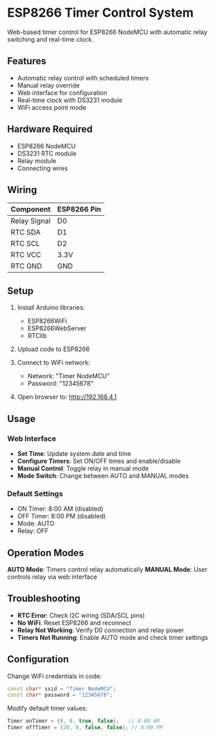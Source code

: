 # ESP8266 Timer Control System

Web-based timer control for ESP8266 NodeMCU with automatic relay switching and real-time clock.

## Features

- Automatic relay control with scheduled timers
- Manual relay override
- Web interface for configuration
- Real-time clock with DS3231 module
- WiFi access point mode

## Hardware Required

- ESP8266 NodeMCU
- DS3231 RTC module
- Relay module
- Connecting wires

## Wiring

| Component | ESP8266 Pin |
|-----------|-------------|
| Relay Signal | D0 |
| RTC SDA | D1 |
| RTC SCL | D2 |
| RTC VCC | 3.3V |
| RTC GND | GND |

## Setup

1. Install Arduino libraries:
   - ESP8266WiFi
   - ESP8266WebServer
   - RTClib

2. Upload code to ESP8266

3. Connect to WiFi network:
   - Network: "Timer NodeMCU"
   - Password: "12345678"

4. Open browser to: http://192.168.4.1

## Usage

### Web Interface

- **Set Time**: Update system date and time
- **Configure Timers**: Set ON/OFF times and enable/disable
- **Manual Control**: Toggle relay in manual mode
- **Mode Switch**: Change between AUTO and MANUAL modes

### Default Settings

- ON Timer: 8:00 AM (disabled)
- OFF Timer: 8:00 PM (disabled)
- Mode: AUTO
- Relay: OFF

## Operation Modes

**AUTO Mode**: Timers control relay automatically
**MANUAL Mode**: User controls relay via web interface

## Troubleshooting

- **RTC Error**: Check I2C wiring (SDA/SCL pins)
- **No WiFi**: Reset ESP8266 and reconnect
- **Relay Not Working**: Verify D0 connection and relay power
- **Timers Not Running**: Enable AUTO mode and check timer settings

## Configuration

Change WiFi credentials in code:
```cpp
const char* ssid = "Timer NodeMCU";
const char* password = "12345678";
```

Modify default timer values:
```cpp
Timer onTimer = {8, 0, true, false};   // 8:00 AM
Timer offTimer = {20, 0, false, false}; // 8:00 PM
```